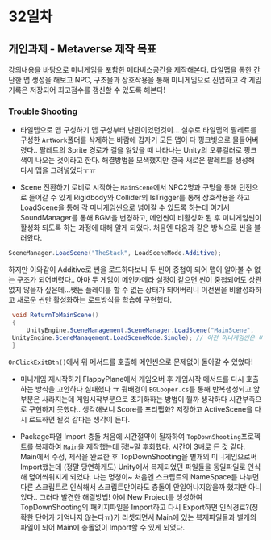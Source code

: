 # 32일차
## 개인과제 - Metaverse 제작 목표
강의내용을 바탕으로 미니게임을 포함한 메타버스공간을 제작해본다.
타일맵을 통한 간단한 맵 생성을 해보고 NPC, 구조물과 상호작용을 통해 미니게임으로 진입하고
각 게임기록은 저장되어 최고점수를 갱신할 수 있도록 해본다!

### Trouble Shooting

- 타일맵으로 맵 구성하기
맵 구성부터 난관이었던것이... 실수로 타일맵의 팔레트를 구성한 `ArtWork`폴더를 삭제하는 바람에 갑자기 모든 맵이 다 핑크빛으로 물들어버렸다.. 팔레트의 Sprite 경로가 길을 잃었을 때 나타나는 Unity의 오류컬러로 핑크색이 나오는 것이라고 한다. 해결방법을 모색했지만 결국 새로운 팔레트를 생성해 다시 맵을 그려넣었다ㅜㅠ

- Scene 전환하기
로비로 시작하는 `MainScene`에서 NPC2명과 구멍을 통해 던전으로 들어갈 수 있게 Rigidbody와 Collider의 IsTrigger를 통해 상호작용을 하고 LoadScene을 통해 각 미니게임씬으로 넘어갈 수 있도록 하는데 여기서 SoundManager를 통해 BGM을 변경하고, 메인씬이 비활성화 된 후 미니게임씬이 활성화 되도록 하는 과정에 대해 알게 되었다. 
처음엔 다음과 같은 방식으로 씬을 불러왔다.
```cs
SceneManager.LoadScene("TheStack", LoadSceneMode.Additive);
```
하지만 이와같이 Additive로 씬을 로드하다보니 두 씬이 중첩이 되어 맵이 알아볼 수 없는 구조가 되어버렸다.. 아마 두 게임이 메인카메라 설정이 같으면 씬이 중첩되어도 상관없지 않을까 싶은데...쨋든 플레이를 할 수 없는 상태가 되어버리니 이전씬을 비활성화하고 새로운 씬만 활성화하는 로드방식을 학습해 구현했다.

```cs
 void ReturnToMainScene()
 {
     UnityEngine.SceneManagement.SceneManager.LoadScene("MainScene",
 UnityEngine.SceneManagement.LoadSceneMode.Single); // 이전 미니게임씬은 비활성화하고 메인씬만 활성화
 }
 ```
 `OnClickExitBtn()`에서 위 메서드를 호출해 메인씬으로 문제없이 돌아갈 수 있었다!
 
- 미니게임 재시작하기
FlappyPlane에서 게임오버 후 게임시작 메서드를 다시 호출하는 방식을 고안하다 실패했다
ㅠ
뒷배경이 `BGLooper.cs`를 통해 반복생성되고 앞부분은 사라지는데 게임시작부분으로 초기화하는 방법이 뭘까 생각하다 시간부족으로 구현하지 못했다..
생각해보니 Score를 프리팹화? 저장하고 ActiveScene을 다시 로드하면 될것 같다는 생각이 든다.

- Package파일 Import 충돌
처음에 시간절약이 될까하여 `TopDownShooting`프로젝트를 복제하여 `Main`을 제작했는데 정!~말 후회했다. 시간이 3배로 든 것 같다. Main에서 수정, 제작을 완료한 후 TopDownShooting을 별개의 미니게임으로써 Import했는데 (정말 당연하게도) Unity에서 복제되었던 파일들을 동일파일로 인식해 덮어씌워지게 되었다. 나는 멍청이~
처음엔 스크립트의 NameSpace를 나누면 다른 스크립트로 인식해서 스크립트만이라도 충돌이 안일어나지않을까 했지만 아니었다.. 그러다 발견한 해결방법!
아예 New Project를 생성하여 TopDownShooting의 패키지파일을 Import하고 다시 Export하면 인식경로?(정확한 단어가 기억나지 않는다ㅠ)가 리셋되면서 Main에 있는 복제파일들과 별개의 파일이 되어 Main에 충돌없이 Import할 수 있게 되었다.
